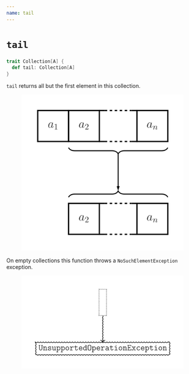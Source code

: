 ```yaml
---
name: tail
---
```


# `tail`

~~~ scala
trait Collection[A] {
  def tail: Collection[A]
}
~~~

`tail` returns all but the first element in this collection.

<figure class="diagram">
  <img src="images/tail.svg" alt="tail function">
  <!-- <figcaption class="diagram-desc"></figcaption> -->
</figure>

On empty collections this function throws a `NoSuchElementException` exception.

<figure class="diagram">
  <img src="images/tail.2.svg" alt="tail function">
  <!-- <figcaption class="diagram-desc"></figcaption> -->
</figure>
